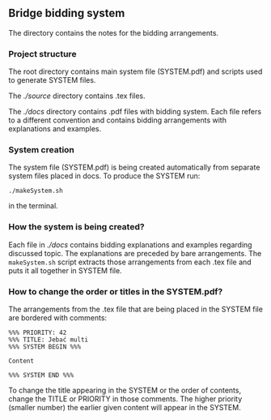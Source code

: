 ## Bridge bidding system

The directory contains the notes for the bidding arrangements.

### Project structure

The root directory contains main system file (SYSTEM.pdf) and 
scripts used to generate SYSTEM files.

The *./source* directory contains .tex files.

The *./docs* directory contains .pdf files with bidding system.
Each file refers to a different convention and contains bidding
arrangements with explanations and examples.

### System creation

The system file (SYSTEM.pdf) is being created automatically from
separate system files placed in docs. To produce the SYSTEM run:
```
./makeSystem.sh
```
in the terminal.

### How the system is being created?

Each file in *./docs* contains bidding explanations and examples
regarding discussed topic. The explanations are preceded by bare 
arrangements. The `makeSystem.sh` script extracts those arrangements
from each .tex file and puts it all together in SYSTEM file.

### How to change the order or titles in the SYSTEM.pdf?

The arrangements from the .tex file that are being placed in 
the SYSTEM file are bordered with comments:
```
%%% PRIORITY: 42
%%% TITLE: Jebać multi
%%% SYSTEM BEGIN %%%

Content

%%% SYSTEM END %%%
```

To change the title appearing in the SYSTEM or the order of contents,
change the TITLE or PRIORITY in those comments. The higher priority (smaller number)
the earlier given content will appear in the SYSTEM.